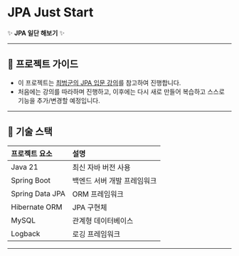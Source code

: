 # JPA Just Start

✨ **JPA 일단 해보기** ✨

---

## 📐 프로젝트 가이드

- 이 프로젝트는 [최범군의 JPA 입문 강의](https://www.youtube.com/watch?v=Zwq2McbFOn4&list=PLwouWTPuIjUi9Sih9mEci4Rqhz1VqiQXX&ab_channel=%EC%B5%9C%EB%B2%94%EA%B7%A0)를 참고하여 진행합니다.
- 처음에는 강의를 따라하며 진행하고, 이후에는 다시 새로 만들어 복습하고 스스로 기능을 추가/변경할 예정입니다.

---

## 📅 기술 스택

| 프로젝트 요소 | 설명 |
|:---|:---|
| Java 21 | 최신 자바 버전 사용 |
| Spring Boot | 백엔드 서버 개발 프레임워크 |
| Spring Data JPA | ORM 프레임워크 |
| Hibernate ORM | JPA 구현체 |
| MySQL | 관계형 데이터베이스 |
| Logback | 로깅 프레임워크 |

---
